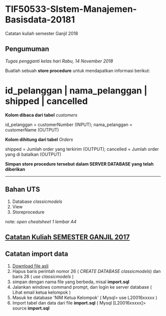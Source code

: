 # TIF50533-SIstem-Manajemen-Basisdata-20181
Catatan kuliah semester Ganjil 2018


## Pengumuman

*Tugas pengganti kelas hari Rabu, 14 November 2018*

Buatlah sebuah **store procedure** untuk mendapatkan informasi berikut:

# id_pelanggan | nama_pelanggan | shipped | cancelled

**Kolom dibaca dari tabel**  *customers*

id_pelanggan = customerNumber  (INPUT); nama_pelanggan = customerName (OUTPUT)
 
**Kolom dihitung dari tabel** *Orders*  

shipped = Jumlah order yang terkirim (OUTPUT); cancelled = Jumlah order yang di batalkan (OUTPUT)

**Simpan store procedure tersebut dalam SERVER DATABASE yang telah diberikan**

-------------------------------------------------------- 

## Bahan UTS

1. Database *classicmodels*
2. View 
3. Storeprocedure

note: *open cheatsheet 1 lembar A4*


## [Catatan Kuliah SEMESTER GANJIL 2017](https://github.com/handaga/Database-Management-System-2017)

##  Catatan import data 

1. [Download file asli](https://github.com/bana-handaga/TIF50533-SIstem-Manajemen-Basisdata-20181/blob/master/classicmodels.sql)
2. Hapus baris perintah nomor 26 ( *CREATE DATABASE classicmodels*) dan baris 28 ( *use classicmodels* ) 
3. simpan dengan nama file yang berbeda, misal  **import.sql**
4. Jalankan windows command prompt, dan login ke server database ( Lihat email ketua kelompok )
5. Masuk ke database 'NIM Ketua Kelompok' ( Mysql> use L20016xxxxx )
6. Import tabel dan data dari file **import.sql**   ( Mysql [L20016xxxxx]> source **import.sql** 

